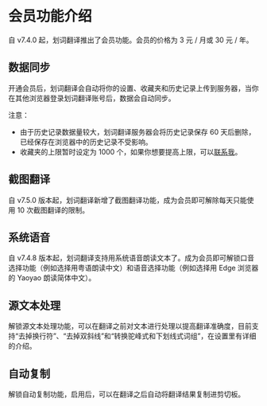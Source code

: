 <global-header />

# 会员功能介绍

自 v7.4.0 起，划词翻译推出了会员功能。会员的价格为 3 元 / 月或 30 元 / 年。

## 数据同步

开通会员后，划词翻译会自动将你的设置、收藏夹和历史记录上传到服务器，当你在其他浏览器登录划词翻译账号后，数据会自动同步。

注意：

- 由于历史记录数据量较大，划词翻译服务器会将历史记录保存 60 天后删除，已经保存在浏览器中的历史记录不受影响。
- 收藏夹的上限暂时设定为 1000 个，如果你想要提高上限，可以[联系我](issues.md)。

## 截图翻译

自 v7.5.0 版本起，划词翻译新增了截图翻译功能，成为会员即可解除每天只能使用 10 次截图翻译的限制。

## 系统语音

自 v7.4.8 版本起，划词翻译支持用系统语音朗读文本了。成为会员即可解锁口音选择功能（例如选择用粤语朗读中文）和语音选择功能（例如选择用 Edge 浏览器的 Yaoyao 朗读简体中文）。

## 源文本处理

解锁源文本处理功能，可以在翻译之前对文本进行处理以提高翻译准确度，目前支持“去掉换行符”、“去掉双斜线”和“转换驼峰式和下划线式词组”，在设置里有详细的介绍。

## 自动复制

解锁自动复制功能，启用后，可以在翻译之后自动将翻译结果复制进剪切板。
